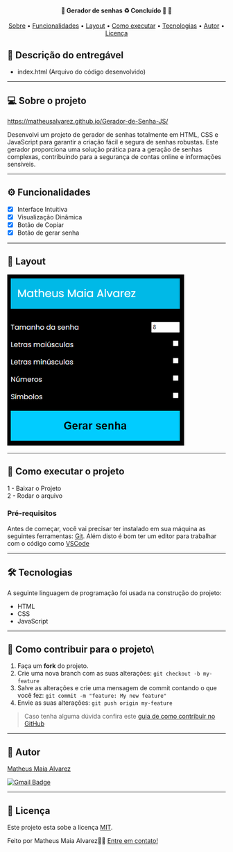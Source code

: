 <h4 align="center"> 
	🚧  Gerador de senhas ♻️ Concluído 🚀 🚧
</h4>

<p align="center">
 <a href="#-sobre-o-projeto">Sobre</a> •
 <a href="#-funcionalidades">Funcionalidades</a> •
 <a href="#-layout">Layout</a> • 
 <a href="#-como-executar-o-projeto">Como executar</a> • 
 <a href="#-tecnologias">Tecnologias</a> • 
 <a href="#-autor">Autor</a> • 
 <a href="#user-content--licença">Licença</a>
</p>

## 📄 Descrição do entregável

- index.html (Arquivo do código desenvolvido)

---

## 💻 Sobre o projeto

https://matheusalvarez.github.io/Gerador-de-Senha-JS/

Desenvolvi um projeto de gerador de senhas totalmente em HTML, CSS e JavaScript para garantir a criação fácil e segura de senhas robustas. Este gerador proporciona uma solução prática para a geração de senhas complexas, contribuindo para a segurança de contas online e informações sensíveis.

---

## ⚙️ Funcionalidades

- [x] Interface Intuitiva
- [X] Visualização Dinâmica
- [X] Botão de Copiar
- [X] Botão de gerar senha 
---

## 🎨 Layout

![Gerar senha](https://github.com/MatheusAlvarez/Gerador-de-Senha-JS/blob/main/_assets/SEC1.PNG)

---

## 🚀 Como executar o projeto

1 - Baixar o Projeto <br>
2 - Rodar o arquivo

### Pré-requisitos

Antes de começar, você vai precisar ter instalado em sua máquina as seguintes ferramentas:
[Git](https://git-scm.com).
Além disto é bom ter um editor para trabalhar com o código como [VSCode](https://code.visualstudio.com/docs)

---

## 🛠 Tecnologias

A seguinte linguagem de programação foi usada na construção do projeto:

- HTML
- CSS
- JavaScript

---

## 💪 Como contribuir para o projeto\

1. Faça um **fork** do projeto.
2. Crie uma nova branch com as suas alterações: `git checkout -b my-feature`
3. Salve as alterações e crie uma mensagem de commit contando o que você fez: `git commit -m "feature: My new feature"`
4. Envie as suas alterações: `git push origin my-feature`
> Caso tenha alguma dúvida confira este [guia de como contribuir no GitHub](./CONTRIBUTING.md)

---

## 🦸 Autor

<a href="https://br.linkedin.com/in/matheus-maia-alvarez-">
Matheus Maia Alvarez</a>
 <br />
 
[![Gmail Badge](https://img.shields.io/badge/-mthalvarez2005@gmail.com-c14438?style=flat-square&logo=Gmail&logoColor=white&link=mailto:mthalvarez2005@gmail.com)](mailto:mthalvarez2005@gmail.com)

---

## 📝 Licença

Este projeto esta sobe a licença [MIT](./LICENSE).

Feito por Matheus Maia Alvarez👋🏽 [Entre em contato!](https://br.linkedin.com/in/matheus-maia-alvarez-)

